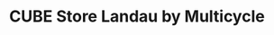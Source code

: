 ---
title: "CUBE Store Landau by Multicycle"
url: /landau-in-der-pfalz/cube-store-landau-by-multicycle-dammuehlstrasse/
shop: Fahrrad
---